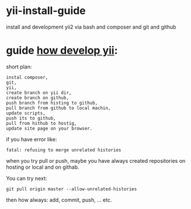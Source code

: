 # yii-install-guide
install and development yii2 via bash and composer and git and github

##
guide [how develop yii](https://github.com/dev-phoenix/yii-install-guide/blob/master/yii-install-manual.md):
=====

short plan:
```
instal composer,
git,
yii,
create branch on yii dir,
create branch on github,
push branch from histing to github,
pull branch from github to local machin,
update scripts,
push its to github,
pull from hithub to hostig,
update site page on your browser.
```

if you have error like:
```
fatal: refusing to merge unrelated histories
```
when you try pull or push,
maybe you have always created repositories on hosting or local and on githab.

You can try next:
```
git pull origin master --allow-unrelated-histories
```
then how always: add, commit, push, ... etc.